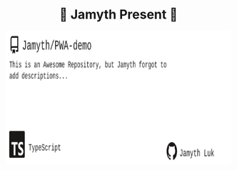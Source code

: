 <!-- built at 7/8/2025, 12:39:55 PM -->
<h1 align="center">
🎉 Jamyth Present 🎉
</h1>
<p align="center">
    <a href="https://github.com/Jamyth/PWA-demo">
        <img width="1000" height="300" src="./readme.svg" />
    </a>
</p>